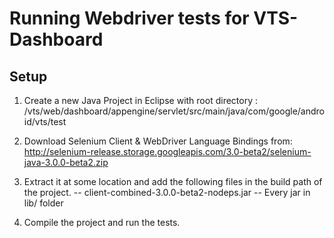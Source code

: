 # Running Webdriver tests for VTS-Dashboard

## Setup

1. Create a new Java Project in Eclipse with root directory :
    /vts/web/dashboard/appengine/servlet/src/main/java/com/google/android/vts/test

2. Download Selenium Client & WebDriver Language Bindings from:
    http://selenium-release.storage.googleapis.com/3.0-beta2/selenium-java-3.0.0-beta2.zip

3.  Extract it at some location and add the following files in the build path of the
    project.
    -- client-combined-3.0.0-beta2-nodeps.jar
    -- Every jar in lib/ folder

4.  Compile the project and run the tests.


